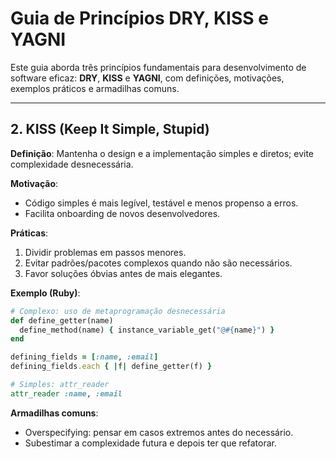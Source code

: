# Guia de Princípios DRY, KISS e YAGNI

Este guia aborda três princípios fundamentais para desenvolvimento de software eficaz: **DRY**, **KISS** e **YAGNI**, com definições, motivações, exemplos práticos e armadilhas comuns.

---

## 2. KISS (Keep It Simple, Stupid)

**Definição**: Mantenha o design e a implementação simples e diretos; evite complexidade desnecessária.

**Motivação**:

* Código simples é mais legível, testável e menos propenso a erros.
* Facilita onboarding de novos desenvolvedores.

**Práticas**:

1. Dividir problemas em passos menores.
2. Evitar padrões/pacotes complexos quando não são necessários.
3. Favor soluções óbvias antes de mais elegantes.

**Exemplo (Ruby)**:

```ruby
# Complexo: uso de metaprogramação desnecessária
def define_getter(name)
  define_method(name) { instance_variable_get("@#{name}") }
end

defining_fields = [:name, :email]
defining_fields.each { |f| define_getter(f) }

# Simples: attr_reader
attr_reader :name, :email
```

**Armadilhas comuns**:

* Overspecifying: pensar em casos extremos antes do necessário.
* Subestimar a complexidade futura e depois ter que refatorar.
